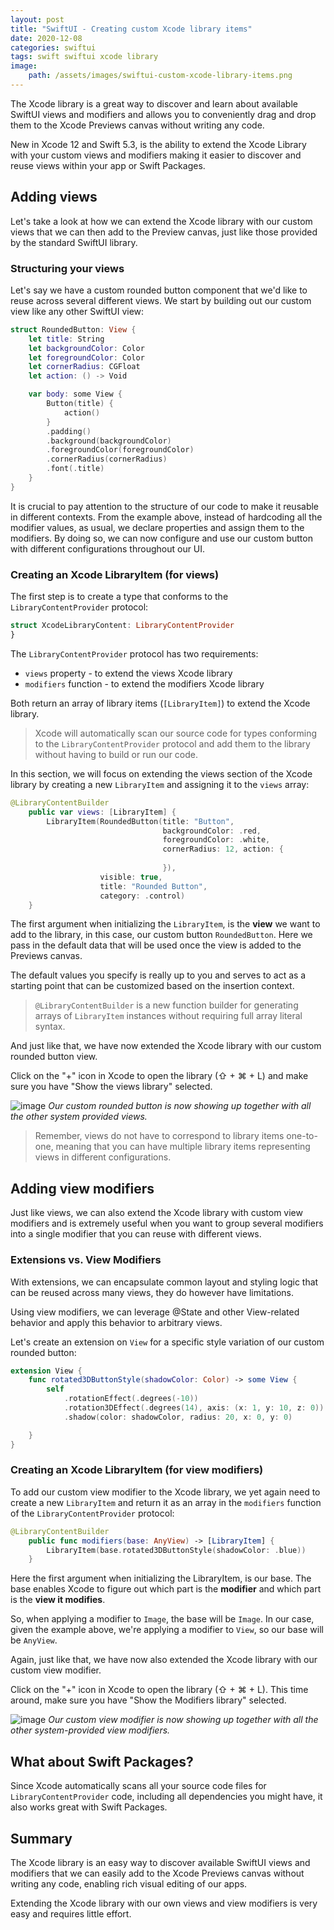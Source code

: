 ```yaml
---
layout: post
title: "SwiftUI - Creating custom Xcode library items"
date: 2020-12-08
categories: swiftui
tags: swift swiftui xcode library
image:
    path: /assets/images/swiftui-custom-xcode-library-items.png
---
```


The Xcode library is a great way to discover and learn about available SwiftUI views and modifiers and allows you to conveniently drag and drop them to the Xcode Previews canvas without writing any code. 

New in Xcode 12 and Swift 5.3, is the ability to extend the Xcode Library with your custom views and modifiers making it easier to discover and reuse views within your app or Swift Packages.

## Adding views

Let's take a look at how we can extend the Xcode library with our custom views that we can then add to the Preview canvas, just like those provided by the standard SwiftUI library.

### Structuring your views

Let's say we have a custom rounded button component that we'd like to reuse across several different views. We start by building out our custom view like any other SwiftUI view:

```swift
struct RoundedButton: View {
    let title: String
    let backgroundColor: Color
    let foregroundColor: Color
    let cornerRadius: CGFloat
    let action: () -> Void

    var body: some View {
        Button(title) {
            action()
        }
        .padding()
        .background(backgroundColor)
        .foregroundColor(foregroundColor)
        .cornerRadius(cornerRadius)
        .font(.title)
    }
}
```

It is crucial to pay attention to the structure of our code to make it reusable in different contexts. From the example above, instead of hardcoding all the modifier values, as usual, we declare properties and assign them to the modifiers. By doing so, we can now configure and use our custom button with different configurations throughout our UI.

### Creating an Xcode LibraryItem (for views)

The first step is to create a type that conforms to the `LibraryContentProvider` protocol:

```swift
struct XcodeLibraryContent: LibraryContentProvider 
}
```

The `LibraryContentProvider` protocol has two requirements:

- `views` property - to extend the views Xcode library
- `modifiers` function - to extend the modifiers Xcode library

Both return an array of library items (`[LibraryItem]`) to extend the Xcode library. 

> Xcode will automatically scan our source code for types conforming to the `LibraryContentProvider` protocol and add them to the library without having to build or run our code. 

In this section, we will focus on extending the views section of the Xcode library by creating a new `LibraryItem` and assigning it to the `views` array:

```swift
@LibraryContentBuilder
    public var views: [LibraryItem] {
        LibraryItem(RoundedButton(title: "Button",
                                  backgroundColor: .red,
                                  foregroundColor: .white,
                                  cornerRadius: 12, action: {
                                    
                                  }),
                    visible: true,
                    title: "Rounded Button",
                    category: .control)
    }
```

The first argument when initializing the `LibraryItem`, is the **view** we want to add to the library, in this case, our custom button `RoundedButton`. Here we pass in the default data that will be used once the view is added to the Previews canvas. 

The default values you specify is really up to you and serves to act as a starting point that can be customized based on the insertion context.

> `@LibraryContentBuilder` is a new function builder for generating arrays of `LibraryItem` instances without requiring full array literal syntax.

And just like that, we have now extended the Xcode library with our custom rounded button view. 

Click on the "+" icon in Xcode to open the library (⇧ + ⌘ + L) and make sure you have "Show the views library" selected.

![image](/assets/images/xcode-library-items-views.png)
*Our custom rounded button is now showing up together with all the other system provided views.*

> Remember, views do not have to correspond to library items one-to-one, meaning that you can have multiple library items representing views in different configurations. 
 
## Adding view modifiers

Just like views, we can also extend the Xcode library with custom view modifiers and is extremely useful when you want to group several modifiers into a single modifier that you can reuse with different views.

### Extensions vs. View Modifiers

With extensions, we can encapsulate common layout and styling logic that can be reused across many views, they do however have limitations. 

Using view modifiers, we can leverage @State and other View-related behavior and apply this behavior to arbitrary views.

Let's create an extension on `View` for a specific style variation of our custom rounded button:

```swift
extension View {
    func rotated3DButtonStyle(shadowColor: Color) -> some View {
        self
            .rotationEffect(.degrees(-10))
            .rotation3DEffect(.degrees(14), axis: (x: 1, y: 10, z: 0))
            .shadow(color: shadowColor, radius: 20, x: 0, y: 0)

    }
}
```

### Creating an Xcode LibraryItem (for view modifiers)

To add our custom view modifier to the Xcode library, we yet again need to create a new `LibraryItem` and return it as an array in the `modifiers` function of the `LibraryContentProvider` protocol:

```swift
@LibraryContentBuilder
    public func modifiers(base: AnyView) -> [LibraryItem] {
        LibraryItem(base.rotated3DButtonStyle(shadowColor: .blue))
    }
```

Here the first argument when initializing the LibraryItem, is our base. The base enables Xcode to figure out which part is the **modifier** and which part is the **view it modifies**.

So, when applying a modifier to `Image`, the base will be `Image`. In our case, given the example above, we're applying a modifier to `View`, so our base will be `AnyView`.

Again, just like that, we have now also extended the Xcode library with our custom view modifier. 

Click on the "+" icon in Xcode to open the library (⇧ + ⌘ + L). This time around, make sure you have "Show the Modifiers library" selected.

![image](/assets/images/xcode-library-items-view-modifiers.png)
*Our custom view modifier is now showing up together with all the other system-provided view modifiers.*

## What about Swift Packages?

Since Xcode automatically scans all your source code files for `LibraryContentProvider` code, including all dependencies you might have, it also works great with Swift Packages.

##  Summary

The Xcode library is an easy way to discover available SwiftUI views and modifiers that we can easily add to the Xcode Previews canvas without writing any code, enabling rich visual editing of our apps.

Extending the Xcode library with our own views and view modifiers is very easy and requires little effort.
